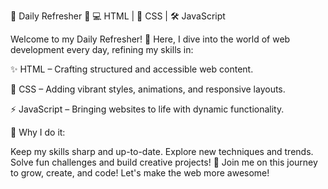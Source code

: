 🚀 Daily Refresher 🌟
💻 HTML | 🎨 CSS | 🛠️ JavaScript

Welcome to my Daily Refresher! 🚀 Here, I dive into the world of web development every day, refining my skills in:


✨ HTML – Crafting structured and accessible web content.

🎨 CSS – Adding vibrant styles, animations, and responsive layouts.

⚡ JavaScript – Bringing websites to life with dynamic functionality.


🧠 Why I do it:


Keep my skills sharp and up-to-date.
Explore new techniques and trends.
Solve fun challenges and build creative projects!
🌱 Join me on this journey to grow, create, and code! Let's make the web more awesome!











